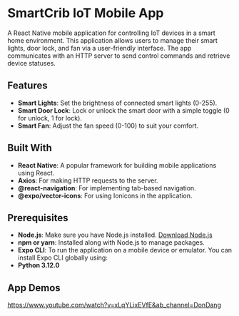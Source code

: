 # SmartCrib IoT Mobile App

A React Native mobile application for controlling IoT devices in a smart home environment. This application allows users to manage their smart lights, door lock, and fan via a user-friendly interface. The app communicates with an HTTP server to send control commands and retrieve device statuses.

## Features

- **Smart Lights**: Set the brightness of connected smart lights (0-255).
- **Smart Door Lock**: Lock or unlock the smart door with a simple toggle (0 for unlock, 1 for lock).
- **Smart Fan**: Adjust the fan speed (0-100) to suit your comfort.

## Built With

- **React Native**: A popular framework for building mobile applications using React.
- **Axios**: For making HTTP requests to the server.
- **@react-navigation**: For implementing tab-based navigation.
- **@expo/vector-icons**: For using Ionicons in the application.

## Prerequisites

- **Node.js**: Make sure you have Node.js installed. [Download Node.js](https://nodejs.org/)
- **npm or yarn**: Installed along with Node.js to manage packages.
- **Expo CLI**: To run the application on a mobile device or emulator. You can install Expo CLI globally using:
- **Python 3.12.0**

## App Demos
https://www.youtube.com/watch?v=xLqYLixEVfE&ab_channel=DonDang
